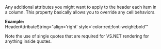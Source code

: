 ﻿Any additional attributes you might want to apply to the header each item in a column. This property basically allows you to override any cell behaviors.

**Example:**  
HeaderAttributeString="align='right' style='color:red;font-weight:bold'"

Note the use of single quotes that are required for VS.NET rendering for anything inside quotes.